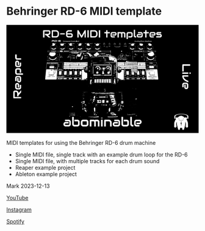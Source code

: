 # Behringer RD-6 MIDI template

![abominalbeArt](/images/RD-6%20MIDI%20templates.png)

MIDI templates for using the Behringer RD-6 drum machine

- Single MIDI file, single track with an example drum loop for the RD-6
- Single MIDI file, with multiple tracks for each drum sound
- Reaper example project
- Ableton example project

Mark 2023-12-13

[YouTube](https://www.youtube.com/c/abominablemusic)

[Instagram](https://www.instagram.com/abominablemusic/)

[Spotify](https://open.spotify.com/artist/7pWLLCW2sC1R6NPrgsPA8R/discography)

